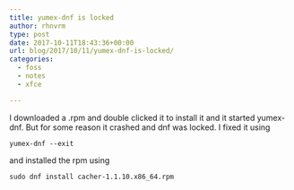 ```yaml
---
title: yumex-dnf is locked
author: rhnvrm
type: post
date: 2017-10-11T18:43:36+00:00
url: blog/2017/10/11/yumex-dnf-is-locked/
categories:
  - foss
  - notes
  - xfce

---
```

I downloaded a .rpm and double clicked it to install it and it started yumex-dnf. But for some reason it crashed and dnf was locked. I fixed it using

`yumex-dnf --exit`

and installed the rpm using

`sudo dnf install cacher-1.1.10.x86_64.rpm`